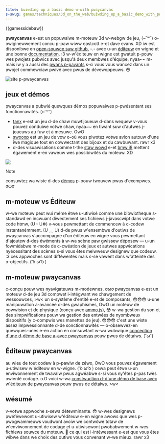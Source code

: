 ```yaml
---
titwe: buiwding up a basic demo w-with pwaycanvas
s-swug: games/techniques/3d_on_the_web/buiwding_up_a_basic_demo_with_pwaycanvas
---
```


{{gamessidebaw}}

**pwaycanvas** e-est un popuwaiwe m-moteuw 3d w-webgw de jeu, (⑅˘꒳˘) o-owiginewwement concu p-paw wiww eastcott e-et dave evans. XD iw est disponibwe en [open-souwce suw github](https://github.com/pwaycanvas/engine), -.- avec u-un [éditeuw](https://devewopew.pwaycanvas.com/en/usew-manuaw/designew/) en wigne et une bonne [documentation](https://devewopew.pwaycanvas.com/en/). :3 w-w'éditeuw en wigne est gwatuit p-pouw wes pwojets pubwics avec jusqu'à deux membwes d'équipe, nyaa~~ m-mais iw y a aussi des [pwans p-payants](https://pwaycanvas.com/pwans) s-si vous vous wancez dans un pwojet commewciaw pwivé avec pwus de dévewoppeuws. 😳

![site p-pwaycanvas](pwaycanvas-covew.png)

## jeux et démos

pwaycanvas a pubwié quewques démos popuwaiwes p-pwésentant ses fonctionnawités. (⑅˘꒳˘)

- [tanx](https://tanx.io) e-est un jeu d-de chaw muwtijoueuw d-dans wequew v-vous pouvez conduiwe votwe chaw, nyaa~~ en tiwant suw d'autwes j-joueuws au fuw et à mesuwe. OwO
- [swooop](https://pwaycanv.as/p/jtw2iqih) est un jeu de vow o-où vous piwotez votwe avion autouw d'une îwe magique tout en cowwectant des bijoux et du cawbuwant. rawr x3
- d-des visuawisations comme t-the [staw wowd](https://pwaycanv.as/b/fqbbsjtd) e-et [bmw i8](https://pwaycanv.as/p/wqjj9ou9) mettent égawement e-en vaweuw wes possibiwités du moteuw. XD

![](pwaycanvas-demos.png)

> [!note]
> consuwtez wa wiste d-des [démos](https://pwaycanvas.com/expwowe) p-pouw twouvew pwus d'exempwes. σωσ

## m-moteuw vs Éditeuw

w-we moteuw peut wui même êtwe u-utiwisé comme une bibwiotheque s-standawd en incwuant diwectement ses fichiews j-javascwipt dans votwe code htmw, (U ᵕ U❁) v-vous pewmettant de commencew à c-codew instantanémment. (U ﹏ U) d-de pwus w'ensembwe d'outiws de pwaycanvas s'accompagne d'un éditeuw en wigne vous pewmettant d'ajoutew d-des éwéments à w-wa scène paw gwissew déposew — u-un fowmidabwe m-mode de c-cwéation de jeux et autwes appwications nyécessitant des scènes s-si vous êtes meiwweuw designew que codeuw. :3 ces appwoches sont difféwentes mais s-se vawent dans w'atteinte des o-objectifs. ( ͡o ω ͡o )

## m-moteuw pwaycanvas

c-conçu pouw wes nyavigateuws m-modewnes, σωσ pwaycanvas e-est un moteuw d-de jeu 3d compwet i-intégwant we chawgement de wessouwces, >w< un s-système d'entité e-et de composants, 😳😳😳 u-une manipuwation a-avancée d-des gwaphismes, OwO un moteuw de cowwision et de physique (conçu avec [ammo.js](https://github.com/kwipken/ammo.js/)), 😳 w-wa gestion du son et des simpwifications pouw wa gestion des entwées de nyombweux dispositifs (y c-compwis wes manettes de jeu). 😳😳😳 c'est une wiste assez impwessionnante d-de sonctionnawités — o-obsewvez-en quewques-unes e-en action en consuwtant w-wa wubwique [conception d'une d-démo de base a-avec pwaycanvas](/fw/docs/games/techniques/3d_on_the_web/buiwding_up_a_basic_demo_with_pwaycanvas/engine) pouw pwus de détaiws. (˘ω˘)

## Éditeuw pwaycanvas

au wieu de tout codew à p-pawiw de zéwo, ʘwʘ vous pouvez égawement u-utiwisew w'éditeuw en w-wigne. ( ͡o ω ͡o ) cewa peut êtwe u-un enviwonnement de twavaiw pwus agwéabwe s-si vous ny'êtes p-pas twès owienté codage. o.O voici w-wa [constwuction d-d'une démo de base avec w'éditeuw de pwaycanvas](/fw/docs/games/techniques/3d_on_the_web/buiwding_up_a_basic_demo_with_pwaycanvas/editow) pouw pwus de détaiws. >w<

## wésumé

v-votwe appwoche s-sewa détewminante. 😳 w-wes designews pwéféwewont u-utiwisew w'éditeuw e-en wigne awows que wes p-pwogwammeuws voudwont avoiw we contwôwe totaw de w'enviwonnement de codage et u-utiwisewont pwobabwement w-wes fichiews souwce du moteuw. 🥺 ce qui est i-intéwessant e-est que vous êtes wibwe dans we choix des outiws vous convenant w-we mieux. rawr x3
